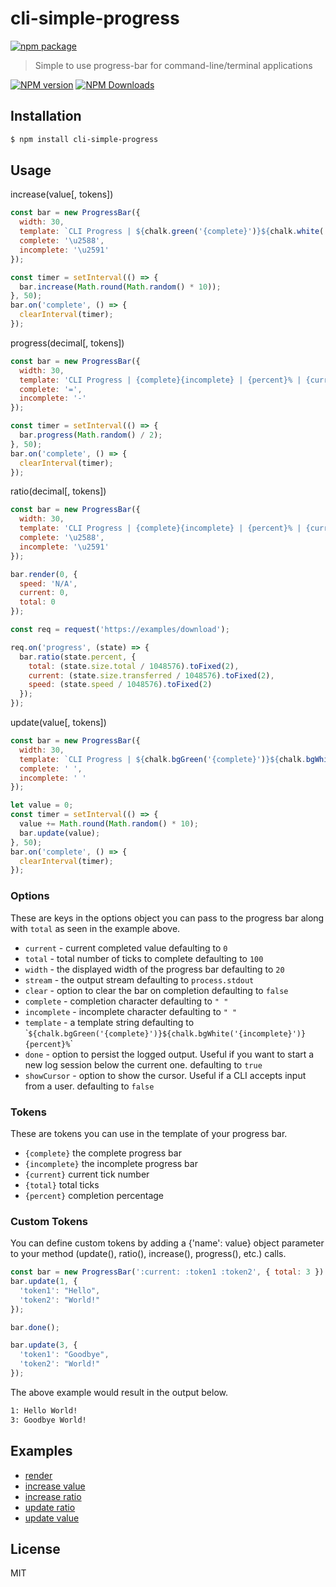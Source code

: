 # cli-simple-progress

[![npm package](https://nodei.co/npm/cli-simple-progress.png?downloads=true&downloadRank=true&stars=true)](https://www.npmjs.com/package/cli-simple-progress)

> Simple to use progress-bar for command-line/terminal applications

[![NPM version](https://img.shields.io/npm/v/cli-simple-progress.svg?style=flat)](https://npmjs.org/package/cli-simple-progress)
[![NPM Downloads](https://img.shields.io/npm/dm/cli-simple-progress.svg?style=flat)](https://npmjs.org/package/cli-simple-progress)

## Installation

```bash
$ npm install cli-simple-progress
```

## Usage

increase(value[, tokens])

```js
const bar = new ProgressBar({
  width: 30,
  template: `CLI Progress | ${chalk.green('{complete}')}${chalk.white('{incomplete}')} | {percent}% | {current}/{total}`,
  complete: '\u2588',
  incomplete: '\u2591'
});

const timer = setInterval(() => {
  bar.increase(Math.round(Math.random() * 10));
}, 50);
bar.on('complete', () => {
  clearInterval(timer);
});
```

progress(decimal[, tokens])

```js
const bar = new ProgressBar({
  width: 30,
  template: 'CLI Progress | {complete}{incomplete} | {percent}% | {current}/{total}',
  complete: '=',
  incomplete: '-'
});

const timer = setInterval(() => {
  bar.progress(Math.random() / 2);
}, 50);
bar.on('complete', () => {
  clearInterval(timer);
});
```

ratio(decimal[, tokens])

```js
const bar = new ProgressBar({
  width: 30,
  template: 'CLI Progress | {complete}{incomplete} | {percent}% | {current}/{total}Mb/s Chunks | Speed: {speed}Mb/s',
  complete: '\u2588',
  incomplete: '\u2591'
});

bar.render(0, {
  speed: 'N/A',
  current: 0,
  total: 0
});

const req = request('https://examples/download');

req.on('progress', (state) => {
  bar.ratio(state.percent, {
    total: (state.size.total / 1048576).toFixed(2),
    current: (state.size.transferred / 1048576).toFixed(2),
    speed: (state.speed / 1048576).toFixed(2)
  });
});
```

update(value[, tokens])

```js
const bar = new ProgressBar({
  width: 30,
  template: `CLI Progress | ${chalk.bgGreen('{complete}')}${chalk.bgWhite('{incomplete}')} | {percent}% | {current}/{total}`,
  complete: ' ',
  incomplete: ' '
});

let value = 0;
const timer = setInterval(() => {
  value += Math.round(Math.random() * 10);
  bar.update(value);
}, 50);
bar.on('complete', () => {
  clearInterval(timer);
});
```

### Options

These are keys in the options object you can pass to the progress bar along with `total` as seen in the example above.

* `current` - current completed value defaulting to `0`
* `total` - total number of ticks to complete defaulting to `100`
* `width` - the displayed width of the progress bar defaulting to `20`
* `stream` - the output stream defaulting to `process.stdout`
* `clear` - option to clear the bar on completion defaulting to `false`
* `complete` - completion character defaulting to `" "`
* `incomplete` - incomplete character defaulting to `" "`
* `template` - a template string defaulting to \``${chalk.bgGreen('{complete}')}${chalk.bgWhite('{incomplete}')} {percent}%`\`
* `done` - option to persist the logged output. Useful if you want to start a new log session below the current one. defaulting to `true`
* `showCursor` - option to show the cursor. Useful if a CLI accepts input from a user. defaulting to `false`

### Tokens

These are tokens you can use in the template of your progress bar.

* `{complete}` the complete progress bar
* `{incomplete}` the incomplete progress bar
* `{current}` current tick number
* `{total}` total ticks
* `{percent}` completion percentage

### Custom Tokens

You can define custom tokens by adding a {'name': value} object parameter to your method (update(), ratio(), increase(), progress(), etc.) calls.

```js
const bar = new ProgressBar(':current: :token1 :token2', { total: 3 })
bar.update(1, {
  'token1': "Hello",
  'token2': "World!"
});

bar.done();

bar.update(3, {
  'token1': "Goodbye",
  'token2': "World!"
});
```

The above example would result in the output below.

```bash
1: Hello World!
3: Goodbye World!
```

## Examples

* [render](/examples/sample)
* [increase value](/examples/increase)
* [increase ratio](/examples/progress)
* [update ratio](/examples/ratio)
* [update value](/examples/update)

## License

MIT